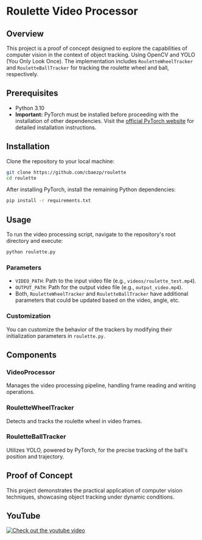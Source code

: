 # Roulette Video Processor

## Overview
This project is a proof of concept designed to explore the capabilities of computer vision in the context of object tracking. Using OpenCV and YOLO (You Only Look Once). The implementation includes `RouletteWheelTracker` and `RouletteBallTracker` for tracking the roulette wheel and ball, respectively.

## Prerequisites
- Python 3.10
- **Important:** PyTorch must be installed before proceeding with the installation of other dependencies. Visit the [official PyTorch website](https://pytorch.org/get-started/locally/) for detailed installation instructions.

## Installation
Clone the repository to your local machine:

```bash
git clone https://github.com/cbaezp/roulette
cd roulette
```

After installing PyTorch, install the remaining Python dependencies:

```bash
pip install -r requirements.txt
```

## Usage
To run the video processing script, navigate to the repository's root directory and execute:

```bash
python roulette.py
```

### Parameters
- `VIDEO_PATH`: Path to the input video file (e.g., `videos/roulette_test.mp4`).
- `OUTPUT_PATH`: Path for the output video file (e.g., `output_video.mp4`).
- Both, `RouletteWheelTracker` and `RouletteBallTracker` have additional parameters that could be updated based on the video, angle, etc.


### Customization
You can customize the behavior of the trackers by modifying their initialization parameters in `roulette.py`.

## Components
### VideoProcessor
Manages the video processing pipeline, handling frame reading and writing operations.

### RouletteWheelTracker
Detects and tracks the roulette wheel in video frames.

### RouletteBallTracker
Utilizes YOLO, powered by PyTorch, for the precise tracking of the ball's position and trajectory.

## Proof of Concept
This project demonstrates the practical application of computer vision techniques, showcasing object tracking under dynamic conditions.


## YouTube
[![Check out the youtube video](https://i9.ytimg.com/vi/bpy933SQ6Q0/mqdefault.jpg?v=65a55cc7&sqp=CMygnK0G&rs=AOn4CLBf_akF2k9p9j0e6LxKzW1zL_o5lA)](https://youtu.be/bpy933SQ6Q0)


